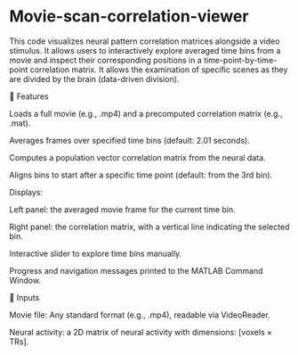 # Movie-scan-correlation-viewer

This code visualizes neural pattern correlation matrices alongside a video stimulus. It allows users to interactively explore averaged time bins from a movie and inspect their corresponding positions in a time-point-by-time-point correlation matrix.
It allows the examination of specific scenes as they are divided by the brain (data-driven division).

🧠 Features

Loads a full movie (e.g., .mp4) and a precomputed correlation matrix (e.g., .mat).

Averages frames over specified time bins (default: 2.01 seconds).

Computes a population vector correlation matrix from the neural data. 

Aligns bins to start after a specific time point (default: from the 3rd bin).

Displays:

Left panel: the averaged movie frame for the current time bin.

Right panel: the correlation matrix, with a vertical line indicating the selected bin.

Interactive slider to explore time bins manually.

Progress and navigation messages printed to the MATLAB Command Window.

📂 Inputs

Movie file: Any standard format (e.g., .mp4), readable via VideoReader.

Neural activity: a 2D matrix of neural activity with dimensions: [voxels × TRs].

